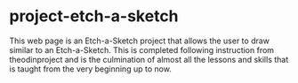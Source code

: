 # project-etch-a-sketch
This web page is an Etch-a-Sketch project that allows the user to draw similar to an Etch-a-Sketch. This is completed following instruction from theodinproject and is the culmination of almost all the lessons and skills that is taught from the very beginning up to now.